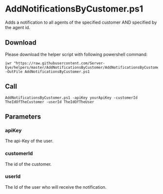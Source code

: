 # AddNotificationsByCustomer.ps1

Adds a notification to all agents of the specified customer AND specified by the agent id.


## Download

Please download the helper script with following powershell command:
```
iwr "https://raw.githubusercontent.com/Server-Eye/helpers/master/AddNotificationsByCustomer/AddNotificationsByCustomer.ps1" -OutFile AddNotificationsByCustomer.ps1
```

## Call
```
AddNotificationsByCustomer.ps1 -apiKey yourApiKey -customerId TheIdOfTheCustomer -userId TheIdOfTheUser 
```

## Parameters

### apiKey
The api-Key of the user.

### customerId
The id of the customer.

### userId
The Id of the user who will receive the notification.

